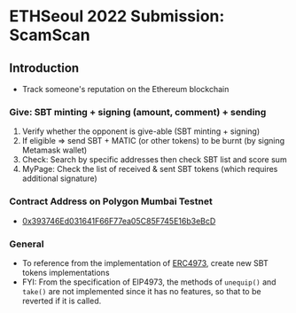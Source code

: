 # ETHSeoul 2022 Submission: ScamScan
## Introduction
* Track someone's reputation on the Ethereum blockchain
### Give: SBT minting + signing (amount, comment) + sending
1. Verify whether the opponent is give-able (SBT minting + signing)
2. If eligible => send SBT + MATIC (or other tokens) to be burnt (by signing Metamask wallet)
3. Check: Search by specific addresses then check SBT list and score sum
4. MyPage: Check the list of received & sent SBT tokens (which requires additional signature)
### Contract Address on Polygon Mumbai Testnet
* [0x393746Ed031641F66F77ea05C85F745E16b3eBcD](https://polygonscan.com/address/0x393746Ed031641F66F77ea05C85F745E16b3eBcD)
### General
* To reference from the implementation of [ERC4973](https://eips.ethereum.org/EIPS/eip-4973), create new SBT tokens implementations
* FYI: From the specification of EIP4973, the methods of `unequip()` and `take()` are not implemented since it has no features, so that to be reverted if it is called.
